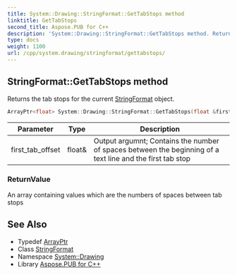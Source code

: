 ```yaml
---
title: System::Drawing::StringFormat::GetTabStops method
linktitle: GetTabStops
second_title: Aspose.PUB for C++
description: 'System::Drawing::StringFormat::GetTabStops method. Returns the tab stops for the current StringFormat object in C++.'
type: docs
weight: 1100
url: /cpp/system.drawing/stringformat/gettabstops/
---
```

## StringFormat::GetTabStops method


Returns the tab stops for the current [StringFormat](../) object.

```cpp
ArrayPtr<float> System::Drawing::StringFormat::GetTabStops(float &first_tab_offset) const
```


| Parameter | Type | Description |
| --- | --- | --- |
| first_tab_offset | float\& | Output argumnt; Contains the number of spaces between the beginning of a text line and the first tab stop |

### ReturnValue

An array containing values which are the numbers of spaces between tab stops

## See Also

* Typedef [ArrayPtr](../../../system/arrayptr/)
* Class [StringFormat](../)
* Namespace [System::Drawing](../../)
* Library [Aspose.PUB for C++](../../../)
